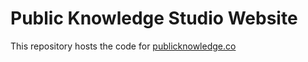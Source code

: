 # Public Knowledge Studio Website

This repository hosts the code for [publicknowledge.co](https://publicknowledge.co)
